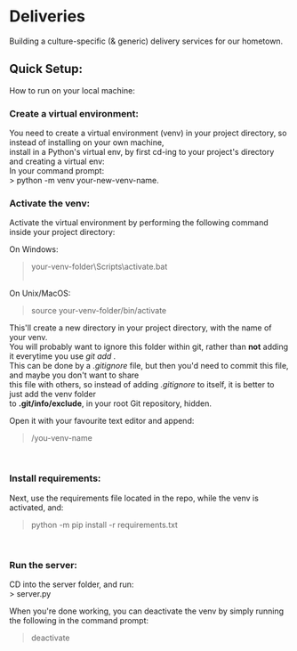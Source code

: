 # Deliveries
Building a culture-specific (& generic) delivery services for our hometown.

<h2>Quick Setup:</h2>

How to run on your local machine:<br>
<h3>Create a virtual environment:</h3>
You need to create a virtual environment (venv) in your project directory, so instead of installing on your own machine,<br>install in a Python's virtual env, by
first cd-ing to your project's directory and creating a virtual env:<br>
In your command prompt:<br>
> python -m venv your-new-venv-name.
<br>
<h3>Activate the venv:</h3>

Activate the virtual environment by performing the following command inside your project directory:<br>

On Windows:<br>
> your-venv-folder\Scripts\activate.bat <br><br>

On Unix/MacOS: <br>
> source your-venv-folder/bin/activate 

This'll create a new directory in your project directory, with the name of your venv.<br>
You will probably want to ignore this folder within git, rather than <b>not</b> adding it everytime you use <i>git add .</i><br>
This can be done by a <i>.gitignore</i> file, but then you'd need to commit this file, and maybe you don't want to share<br>
this file with others, so instead of adding <i>.gitignore</i> to itself, it is better to just add the venv folder<br>
to <b>.git/info/exclude</b>, in your root Git repository, hidden.

Open it with your favourite text editor and append:
> /you-venv-name

<br>
<h3>Install requirements:</h3>
Next, use the requirements file located in the repo, while the venv is activated, and: <br>

>python -m pip install -r requirements.txt

<br>
<h3>Run the server:</h3>
CD into the server folder, and run: <br>
> server.py

When you're done working, you can deactivate the venv by simply running the following in the command prompt:
> deactivate
